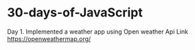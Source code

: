 # 30-days-of-JavaScript
Day 1.
Implemented a weather app using Open weather Api
Link https://openweathermap.org/
